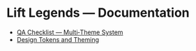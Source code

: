 # Lift Legends — Documentation

- [QA Checklist — Multi‑Theme System](./QA_THEME_CHECKLIST.md)
- [Design Tokens and Theming](../styles/README.md)
